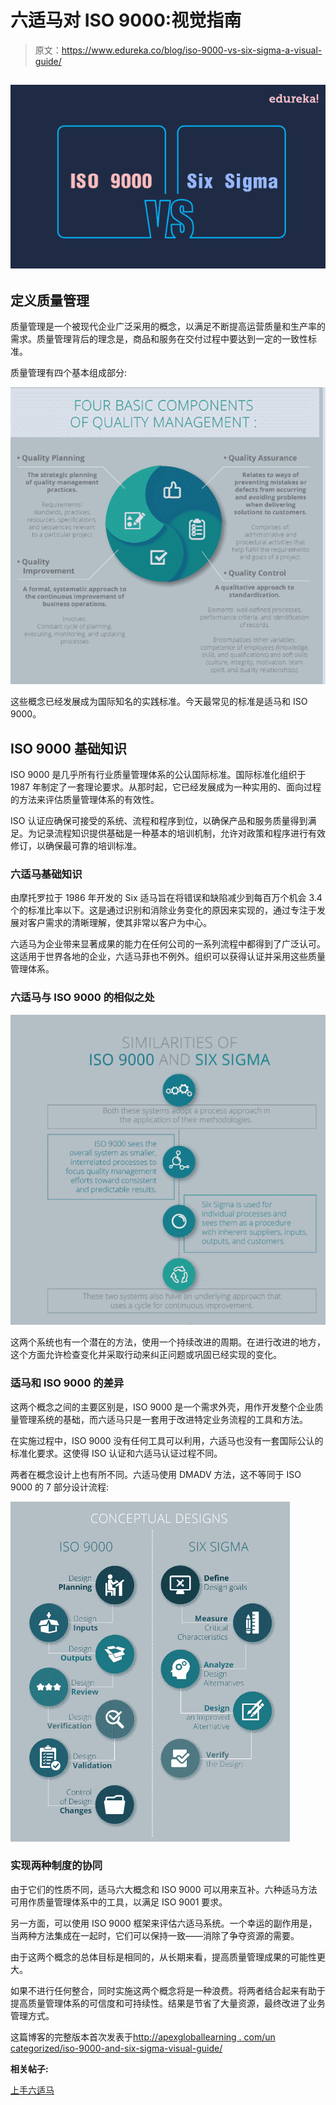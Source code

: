 # 六适马对 ISO 9000:视觉指南

> 原文：<https://www.edureka.co/blog/iso-9000-vs-six-sigma-a-visual-guide/>

## [![six-sigma-vs-iso9000](img/de4a67d74b6a6ea199f445f8360e383a.png)](https://www.edureka.co/six-sigma-green-belt-self-paced)

## 定义质量管理

质量管理是一个被现代企业广泛采用的概念，以满足不断提高运营质量和生产率的需求。质量管理背后的理念是，商品和服务在交付过程中要达到一定的一致性标准。

质量管理有四个基本组成部分:

![Capture1](img/9b8e6e6473b8cf77de1904850cf4f731.png)

这些概念已经发展成为国际知名的实践标准。今天最常见的标准是适马和 ISO 9000。

## ISO 9000 基础知识

ISO 9000 是几乎所有行业质量管理体系的公认国际标准。国际标准化组织于 1987 年制定了一套理论要求。从那时起，它已经发展成为一种实用的、面向过程的方法来评估质量管理体系的有效性。

ISO 认证应确保可接受的系统、流程和程序到位，以确保产品和服务质量得到满足。为记录流程知识提供基础是一种基本的培训机制，允许对政策和程序进行有效修订，以确保最可靠的培训标准。

### 六适马基础知识

由摩托罗拉于 1986 年开发的 Six 适马旨在将错误和缺陷减少到每百万个机会 3.4 个的标准比率以下。这是通过识别和消除业务变化的原因来实现的，通过专注于发展对客户需求的清晰理解，使其非常以客户为中心。

六适马为企业带来显著成果的能力在任何公司的一系列流程中都得到了广泛认可。这适用于世界各地的企业，六适马菲也不例外。组织可以获得认证并采用这些质量管理体系。

### 六适马与 ISO 9000 的相似之处

![Capture2](img/f58ea011982fc8508617e513c85a5fb3.png)

这两个系统也有一个潜在的方法，使用一个持续改进的周期。在进行改进的地方，这个方面允许检查变化并采取行动来纠正问题或巩固已经实现的变化。

### 适马和 ISO 9000 的差异

这两个概念之间的主要区别是，ISO 9000 是一个需求外壳，用作开发整个企业质量管理系统的基础，而六适马只是一套用于改进特定业务流程的工具和方法。

在实施过程中，ISO 9000 没有任何工具可以利用，六适马也没有一套国际公认的标准化要求。这使得 ISO 认证和六适马认证过程不同。

两者在概念设计上也有所不同。六适马使用 DMADV 方法，这不等同于 ISO 9000 的 7 部分设计流程:

![Capture3](img/bfcb2e1294770c7f84b43fd23dd497c5.png)

### 实现两种制度的协同

由于它们的性质不同，适马六大概念和 ISO 9000 可以用来互补。六种适马方法可用作质量管理体系中的工具，以满足 ISO 9001 要求。

另一方面，可以使用 ISO 9000 框架来评估六适马系统。一个幸运的副作用是，当两种方法集成在一起时，它们可以保持一致——消除了争夺资源的需要。

由于这两个概念的总体目标是相同的，从长期来看，提高质量管理成果的可能性更大。

如果不进行任何整合，同时实施这两个概念将是一种浪费。将两者结合起来有助于提高质量管理体系的可信度和可持续性。结果是节省了大量资源，最终改进了业务管理方式。

这篇博客的完整版本首次发表于[http://apexgloballearning . com/un categorized/iso-9000-and-six-sigma-visual-guide/](http://apexgloballearning.com/uncategorized/iso-9000-and-six-sigma-visual-guide/)

**相关帖子:**

[上手六适马](https://www.edureka.co/six-sigma-green-belt-self-paced)